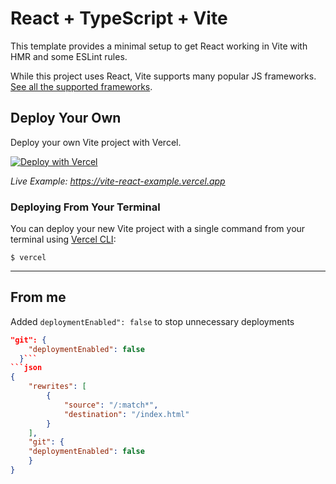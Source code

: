 # React + TypeScript + Vite

This template provides a minimal setup to get React working in Vite with HMR and some ESLint rules.

While this project uses React, Vite supports many popular JS frameworks. [See all the supported frameworks](https://vitejs.dev/guide/#scaffolding-your-first-vite-project).

## Deploy Your Own

Deploy your own Vite project with Vercel.

[![Deploy with Vercel](https://vercel.com/button)](https://vercel.com/new/clone?repository-url=https://github.com/vercel/vercel/tree/main/examples/vite-react&template=vite-react)

_Live Example: https://vite-react-example.vercel.app_

### Deploying From Your Terminal

You can deploy your new Vite project with a single command from your terminal using [Vercel CLI](https://vercel.com/download):

```shell
$ vercel
```
---------
## From me
Added `deploymentEnabled": false` to stop unnecessary deployments
```json
"git": {
    "deploymentEnabled": false
  }```
```json
{
    "rewrites": [
        {
            "source": "/:match*",
            "destination": "/index.html"
        }
    ],
    "git": {
    "deploymentEnabled": false
    }
}
```
